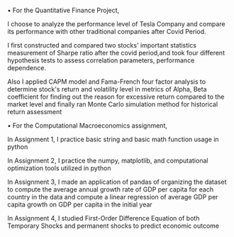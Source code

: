 
•	For the Quantitative Finance Project, 

I choose to analyze the performance level of Tesla Company and compare its performance with other traditional companies after Covid Period. 

I first constructed and compared two stocks' important statistics measurement of Sharpe ratio after the covid period,and took four different hypothesis tests to assess correlation parameters, performance dependence. 

Also I applied CAPM model and Fama-French four factor analysis to determine stock's return and volatility level in metrics of Alpha, Beta coefficient for finding out the reason for excessive return compared to the market level and finally ran Monte Carlo simulation method for historical return assessment


•	For the Computational Macroeconomics assignment, 

In Assignment 1, I practice basic string and basic math function usage in python

In Assignment 2,  I practice the numpy, matplotlib, and computational optimization tools utilized in python

In Assignment 3, I made an application of pandas of organizing the dataset to compute the average annual growth rate of GDP per capita for each country in the data and compute a linear regression of average GDP per capita growth on GDP per capita in the initial year

In Assignment 4, I studied First-Order Difference Equation of both Temporary Shocks and permanent shocks to predict economic outcome 

